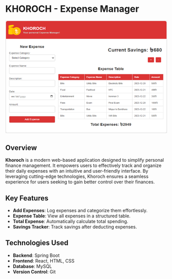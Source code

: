 # KHOROCH - Expense Manager

<p align="center">
  <img src="khoroch_landing_page.png" alt="Khoroch Screenshot" width="600">
</p>

## Overview

**Khoroch** is a modern web-based application designed to simplify personal finance management. It empowers users to effectively track and organize their daily expenses with an intuitive and user-friendly interface. By leveraging cutting-edge technologies, Khoroch ensures a seamless experience for users seeking to gain better control over their finances. 

## Key Features  

- **Add Expenses**: Log expenses and categorize them effortlessly.  
- **Expense Table**: View all expenses in a structured table.  
- **Total Expense**: Automatically calculate total spending.  
- **Savings Tracker**: Track savings after deducting expenses.  

## Technologies Used  

- **Backend**: Spring Boot  
- **Frontend**: React, HTML, CSS  
- **Database**: MySQL  
- **Version Control**: Git  
